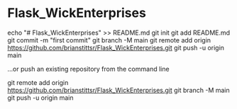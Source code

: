 # Flask_WickEnterprises

echo "# Flask_WickEnterprises" >> README.md
git init
git add README.md
git commit -m "first commit"
git branch -M main
git remote add origin https://github.com/brianstittsr/Flask_WickEnterprises.git
git push -u origin main


…or push an existing repository from the command line

git remote add origin https://github.com/brianstittsr/Flask_WickEnterprises.git
git branch -M main
git push -u origin main 